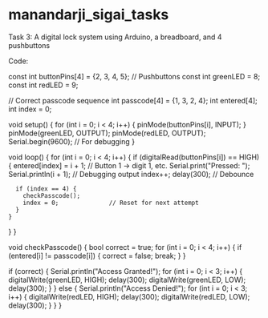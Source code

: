 # manandarji_sigai_tasks
Task 3: A digital lock system using Arduino, a  breadboard, and 4 pushbuttons

Code:

const int buttonPins[4] = {2, 3, 4, 5};  // Pushbuttons
const int greenLED = 8;
const int redLED = 9;

// Correct passcode sequence
int passcode[4] = {1, 3, 2, 4};
int entered[4];
int index = 0;

void setup() {
  for (int i = 0; i < 4; i++) {
    pinMode(buttonPins[i], INPUT);
  }
  pinMode(greenLED, OUTPUT);
  pinMode(redLED, OUTPUT);
  Serial.begin(9600); // For debugging
}

void loop() {
  for (int i = 0; i < 4; i++) {
    if (digitalRead(buttonPins[i]) == HIGH) {
      entered[index] = i + 1;   // Button 1 → digit 1, etc.
      Serial.print("Pressed: ");
      Serial.println(i + 1);    // Debugging output
      index++;
      delay(300);               // Debounce
      
      if (index == 4) {
        checkPasscode();
        index = 0;              // Reset for next attempt
      }
    }
  }
}

void checkPasscode() {
  bool correct = true;
  for (int i = 0; i < 4; i++) {
    if (entered[i] != passcode[i]) {
      correct = false;
      break;
    }
  }

  if (correct) {
    Serial.println("Access Granted!");
    for (int i = 0; i < 3; i++) {
      digitalWrite(greenLED, HIGH);
      delay(300);
      digitalWrite(greenLED, LOW);
      delay(300);
    }
  } else {
    Serial.println("Access Denied!");
    for (int i = 0; i < 3; i++) {
      digitalWrite(redLED, HIGH);
      delay(300);
      digitalWrite(redLED, LOW);
      delay(300);
    }
  }
}
